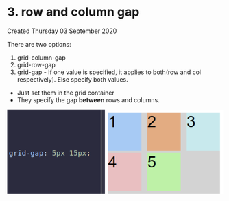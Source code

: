 # 3. row and column gap
Created Thursday 03 September 2020

There are two options:

1. grid-column-gap
2. grid-row-gap
3. grid-gap - If one value is specified, it applies to both(row and col respectively). Else specify both values.


* Just set them in the grid container
* They specify the gap **between** rows and columns.

![](/assets/3_row_and_column_gap-image-1.png)

